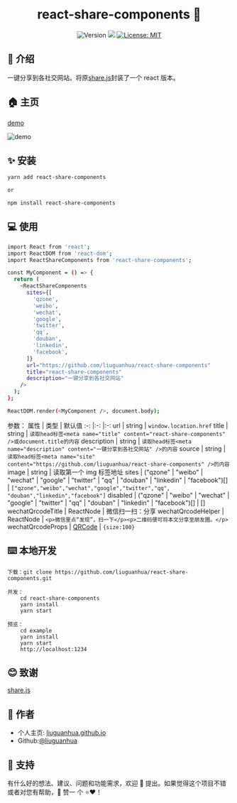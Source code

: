 <h1 align="center">react-share-components 👏</h1>
<p align="center">
  <img alt="Version" src="https://img.shields.io/badge/version-0.1.0-blue.svg?cacheSeconds=2592000" />
  <img src="https://img.shields.io/badge/node-%3E%3D10-blue.svg" />
  <a href="#" target="_blank">
    <img alt="License: MIT" src="https://img.shields.io/badge/License-MIT-yellow.svg" />
  </a>
</p>

## 📖 介绍

一键分享到各社交网站。将原[share.js](https://github.com/overtrue/share.js)封装了一个 react 版本。

## 🏠 主页

[demo](https://liuguanhua.github.io/react-share-components/)

![demo](https://s1.ax1x.com/2020/06/27/Nc1Cbq.png)

## ✨ 安装

```sh
yarn add react-share-components

or

npm install react-share-components
```

## 💻 使用

```sh
import React from 'react';
import ReactDOM from 'react-dom';
import ReactShareComponents from 'react-share-components';

const MyComponent = () => {
  return (
    <ReactShareComponents
      sites={[
        'qzone',
        'weibo',
        'wechat',
        'google',
        'twitter',
        'qq',
        'douban',
        'linkedin',
        'facebook',
      ]}
      url="https://github.com/liuguanhua/react-share-components"
      title="react-share-components"
      description="一键分享到各社交网站"
    />
  );
};

ReactDOM.render(<MyComponent />, document.body);
```

参数：
属性 | 类型 | 默认值
:-: |:-: |:-:
url | string | `window.location.href`
title | string | `读取head标签<meta name="title" content="react-share-components" />或document.title的内容`
description | string | `读取head标签<meta name="description" content="一键分享到各社交网站" />的内容`
source | string | `读取head标签<meta name="site" content="https://github.com/liuguanhua/react-share-components" />的内容`
image | string | 读取第一个 img 标签地址
sites | ("qzone" &#124; "weibo" &#124; "wechat" &#124; "google" &#124; "twitter" &#124; "qq" &#124; "douban" &#124; "linkedin" &#124; "facebook")[] | `["qzone","weibo","wechat","google","twitter","qq", "douban","linkedin","facebook"]`
disabled | ("qzone" &#124; "weibo" &#124; "wechat" &#124; "google" &#124; "twitter" &#124; "qq" &#124; "douban" &#124; "linkedin" &#124; "facebook")[] | []
wechatQrcodeTitle | ReactNode | 微信扫一扫：分享
wechatQrcodeHelper | ReactNode | `<p>微信里点“发现”，扫一下</p><p>二维码便可将本文分享至朋友圈。</p>`
wechatQrcodeProps | [QRCode](https://github.com/zpao/qrcode.react#available-props) | `{size:100}`

## ⌨️ 本地开发

```
下载：git clone https://github.com/liuguanhua/react-share-components.git

开发：
    cd react-share-components
    yarn install
    yarn start

预览：
    cd example
    yarn install
    yarn start
    http://localhost:1234
```

## 😊 致谢

[share.js](https://github.com/overtrue/share.js)

## 👤 作者

- 个人主页: [liuguanhua.github.io](https://liuguanhua.github.io)
- Github:[@liuguanhua](https://github.com/liguanhua)

## 🤝 支持

有什么好的想法、建议、问题和功能需求，欢迎 👋 提出。如果觉得这个项目不错或者对您有帮助，👏 赞一 个 ⭐️❤️！
